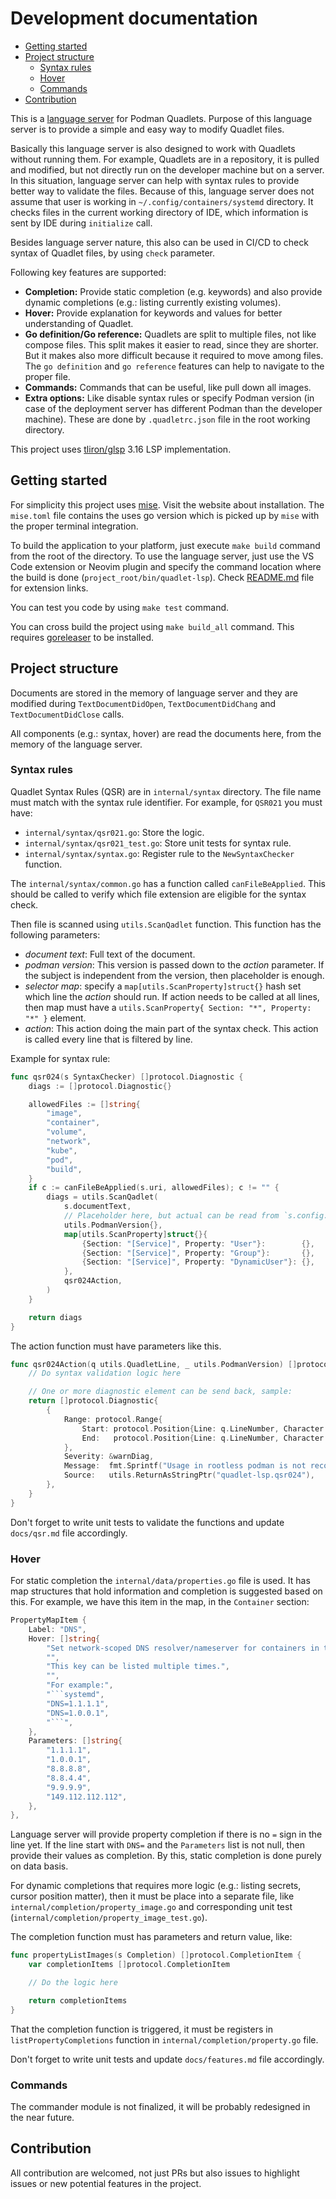 # Development documentation

<!-- toc -->

- [Getting started](#getting-started)
- [Project structure](#project-structure)
    * [Syntax rules](#syntax-rules)
    * [Hover](#hover)
    * [Commands](#commands)
- [Contribution](#contribution)

<!-- tocstop -->

This is a
[language server](https://microsoft.github.io/language-server-protocol/overviews/lsp/overview/)
for Podman Quadlets. Purpose of this language server is to provide a simple and
easy way to modify Quadlet files.

Basically this language server is also designed to work with Quadlets without
running them. For example, Quadlets are in a repository, it is pulled and
modified, but not directly run on the developer machine but on a server. In this
situation, language server can help with syntax rules to provide better way to
validate the files. Because of this, language server does not assume that user
is working in `~/.config/containers/systemd` directory. It checks files in the
current working directory of IDE, which information is sent by IDE during
`initialize` call.

Besides language server nature, this also can be used in CI/CD to check syntax
of Quadlet files, by using `check` parameter.

Following key features are supported:

- **Completion:** Provide static completion (e.g. keywords) and also provide
  dynamic completions (e.g.: listing currently existing volumes).
- **Hover:** Provide explanation for keywords and values for better
  understanding of Quadlet.
- **Go definition/Go reference:** Quadlets are split to multiple files, not like
  compose files. This split makes it easier to read, since they are shorter. But
  it makes also more difficult because it required to move among files. The
  `go definition` and `go reference` features can help to navigate to the proper
  file.
- **Commands:** Commands that can be useful, like pull down all images.
- **Extra options:** Like disable syntax rules or specify Podman version (in
  case of the deployment server has different Podman than the developer
  machine). These are done by `.quadletrc.json` file in the root working
  directory.

This project uses [tliron/glsp](https://github.com/tliron/glsp) 3.16 LSP
implementation.

## Getting started

For simplicity this project uses [mise](https://github.com/jdx/mise). Visit the
website about installation. The `mise.toml` file contains the uses go version
which is picked up by `mise` with the proper terminal integration.

To build the application to your platform, just execute `make build` command
from the root of the directory. To use the language server, just use the VS Code
extension or Neovim plugin and specify the command location where the build is
done (`project_root/bin/quadlet-lsp`). Check [README.md](../README.md) file for
extension links.

You can test you code by using `make test` command.

You can cross build the project using `make build_all` command. This requires
[goreleaser](https://github.com/goreleaser/goreleaser) to be installed.

## Project structure

Documents are stored in the memory of language server and they are modified
during `TextDocumentDidOpen`, `TextDocumentDidChang` and `TextDocumentDidClose`
calls.

All components (e.g.: syntax, hover) are read the documents here, from the
memory of the language server.

### Syntax rules

Quadlet Syntax Rules (QSR) are in `internal/syntax` directory. The file name
must match with the syntax rule identifier. For example, for `QSR021` you must
have:

- `internal/syntax/qsr021.go`: Store the logic.
- `internal/syntax/qsr021_test.go`: Store unit tests for syntax rule.
- `internal/syntax/syntax.go`: Register rule to the `NewSyntaxChecker` function.

The `internal/syntax/common.go` has a function called `canFileBeApplied`. This
should be called to verify which file extension are eligible for the syntax
check.

Then file is scanned using `utils.ScanQadlet` function. This function has the
following parameters:

- _document text_: Full text of the document.
- _podman version_: This version is passed down to the _action_ parameter. If
  the subject is independent from the version, then placeholder is enough.
- _selector map_: specify a `map[utils.ScanProperty]struct{}` hash set which
  line the _action_ should run. If action needs to be called at all lines, then
  map must have a `utils.ScanProperty{ Section: "*", Property: "*" }` element.
- _action_: This action doing the main part of the syntax check. This action is
  called every line that is filtered by line.

Example for syntax rule:

```go
func qsr024(s SyntaxChecker) []protocol.Diagnostic {
    diags := []protocol.Diagnostic{}

    allowedFiles := []string{
        "image",
        "container",
        "volume",
        "network",
        "kube",
        "pod",
        "build",
    }
    if c := canFileBeApplied(s.uri, allowedFiles); c != "" {
        diags = utils.ScanQadlet(
            s.documentText,
            // Placeholder here, but actual can be read from `s.config.Podman`
            utils.PodmanVersion{},
            map[utils.ScanProperty]struct{}{
                {Section: "[Service]", Property: "User"}:        {},
                {Section: "[Service]", Property: "Group"}:       {},
                {Section: "[Service]", Property: "DynamicUser"}: {},
            },
            qsr024Action,
        )
    }

    return diags
}
```

The action function must have parameters like this.

```go
func qsr024Action(q utils.QuadletLine, _ utils.PodmanVersion) []protocol.Diagnostic {
    // Do syntax validation logic here

    // One or more diagnostic element can be send back, sample:
    return []protocol.Diagnostic{
        {
            Range: protocol.Range{
                Start: protocol.Position{Line: q.LineNumber, Character: 0},
                End:   protocol.Position{Line: q.LineNumber, Character: q.Length},
            },
            Severity: &warnDiag,
            Message:  fmt.Sprintf("Usage in rootless podman is not recommended: %s.%s", "Service", q.Property),
            Source:   utils.ReturnAsStringPtr("quadlet-lsp.qsr024"),
        },
    }
}
```

Don't forget to write unit tests to validate the functions and update
`docs/qsr.md` file accordingly.

### Hover

For static completion the `internal/data/properties.go` file is used. It has map
structures that hold information and completion is suggested based on this. For
example, we have this item in the map, in the `Container` section:

````go
PropertyMapItem {
    Label: "DNS",
    Hover: []string{
        "Set network-scoped DNS resolver/nameserver for containers in this network.",
        "",
        "This key can be listed multiple times.",
        "",
        "For example:",
        "```systemd",
        "DNS=1.1.1.1",
        "DNS=1.0.0.1",
        "```",
    },
    Parameters: []string{
        "1.1.1.1",
        "1.0.0.1",
        "8.8.8.8",
        "8.8.4.4",
        "9.9.9.9",
        "149.112.112.112",
    },
},
````

Language server will provide property completion if there is no `=` sign in the
line yet. If the line start with `DNS=` and the `Parameters` list is not null,
then provide their values as completion. By this, static completion is done
purely on data basis.

For dynamic completions that requires more logic (e.g.: listing secrets, cursor
position matter), then it must be place into a separate file, like
`internal/completion/property_image.go` and corresponding unit test
(`internal/completion/property_image_test.go`).

The completion function must has parameters and return value, like:

```go
func propertyListImages(s Completion) []protocol.CompletionItem {
    var completionItems []protocol.CompletionItem

    // Do the logic here

    return completionItems
}
```

That the completion function is triggered, it must be registers in
`listPropertyCompletions` function in `internal/completion/property.go` file.

Don't forget to write unit tests and update `docs/features.md` file accordingly.

### Commands

The commander module is not finalized, it will be probably redesigned in the
near future.

## Contribution

All contribution are welcomed, not just PRs but also issues to highlight issues
or new potential features in the project.
